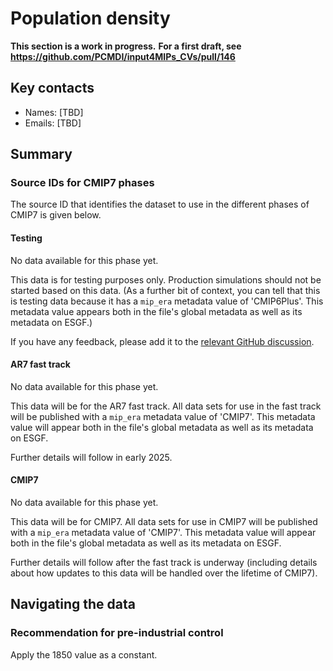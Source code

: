 <!--- These values are used by `fill-out-auto-generated-sections.py` -->
<!--- forcing="Population density" -->
<!--- source_id_stub="tbd" -->
# Population density

**This section is a work in progress.**
**For a first draft, see https://github.com/PCMDI/input4MIPs_CVs/pull/146**

## Key contacts

- Names: [TBD]
- Emails: [TBD]

## Summary

<!--- begin-cmip7-phases-source-ids -->
<!--- Do not edit this section, it is automatically updated when the docs are built -->
### Source IDs for CMIP7 phases

The source ID that identifies the dataset to use in the different phases of CMIP7 is given below.

#### Testing

No data available for this phase yet.

This data is for testing purposes only.
Production simulations should not be started based on this data.
(As a further bit of context, you can tell that this is testing data because it has a `mip_era` metadata value of 'CMIP6Plus'.
This metadata value appears both in the file's global metadata as well as its metadata on ESGF.)

If you have any feedback, please add it to the [relevant GitHub discussion](https://github.com/PCMDI/input4MIPs_CVs/discussions).

#### AR7 fast track

No data available for this phase yet.

This data will be for the AR7 fast track.
All data sets for use in the fast track will be published with a `mip_era` metadata value of 'CMIP7'.
This metadata value will appear both in the file's global metadata as well as its metadata on ESGF.

Further details will follow in early 2025.

#### CMIP7

No data available for this phase yet.

This data will be for CMIP7.
All data sets for use in CMIP7 will be published with a `mip_era` metadata value of 'CMIP7'.
This metadata value will appear both in the file's global metadata as well as its metadata on ESGF.

Further details will follow after the fast track is underway
(including details about how updates to this data will be handled over the lifetime of CMIP7).

<!--- end-cmip7-phases-source-ids -->

<!--- placeholder for piControl recommendation -->
## Navigating the data

### Recommendation for pre-industrial control

Apply the 1850 value as a constant.

<!--- end of placeholder for piControl recommendation -->

<!--- begin-revision-history -->
<!--- Do not edit this section, it is automatically updated when the docs are built -->
<!--- No revisions, hence section is blank -->
<!--- end-revision-history -->
